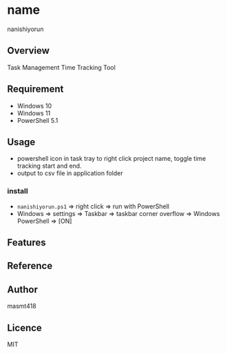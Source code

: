 # name
nanishiyorun

## Overview
Task Management Time Tracking Tool

## Requirement
- Windows 10
- Windows 11
- PowerShell 5.1

## Usage
- powershell icon in task tray to right click project name, toggle time tracking start and end.
- output to csv file in application folder



### install
- `nanishiyorun.ps1` => right click => run with PowerShell 
- Windows => settings => Taskbar => taskbar corner overflow => Windows PowerShell => [ON]

## Features

## Reference

## Author
masmt418

## Licence
MIT
